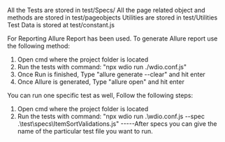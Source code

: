 All the Tests are stored in test/Specs/
All the page related object and methods are stored in test/pageobjects
Utilities are stored in test/Utilities
Test Data is stored at test/constant.js


For Reporting Allure Report has been used. To generate Allure report use the following method:
1. Open cmd where the project folder is located
2. Run the tests with command: "npx wdio run ./wdio.conf.js"
3. Once Run is finished, Type "allure generate --clear" and hit enter
4. Once Allure is generated, Type "allure open" and hit enter



You can run one specific test as well, Follow the following steps:

1. Open cmd where the project folder is located
2. Run the tests with command: "npx wdio run .\wdio.conf.js --spec .\test\specs\ItemSortValidations.js"   -----After specs you can give the name of the particular test file you want to run.


